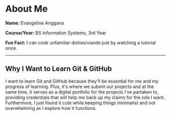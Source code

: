 # About Me

**Name:** Evangeline Anggana

**Course/Year:** BS Information Systems, 3rd Year  

**Fun Fact:** I can cook unfamiliar dishes/viands just by watching a tutorial once.

---

## Why I Want to Learn Git & GitHub
I want to learn Git and GitHub because they'll be essential for me and my progress of learning. Plus, it's where we submit our projects and at the same time, it serves as a digital portfolio for the projects I've partaken to, providing credentials that will help me back up my claims for the role I want. Furthermore, I just found it cute while keeping things minimalist and not overwhelming as I explore how it functions.
